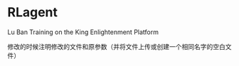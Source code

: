 # RLagent
Lu Ban Training on the King Enlightenment Platform

修改的时候注明修改的文件和原参数（并将文件上传或创建一个相同名字的空白文件）
